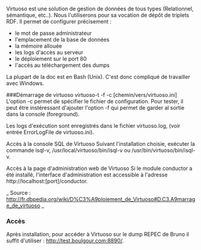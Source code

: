 Virtuoso est une solution de gestion de données de tous types (Relationnel, sémantique, etc..). Nous l'utiliserons
pour sa vocation de dépôt de triplets RDF.
Il permet de configurer précisement : 
 - le mot de passe administrateur
 - l'emplacement de la base de données
 - la mémoire allouée
 - les logs d'accès au serveur
 - le déploiement sur le port 80
 - l'accès au téléchargement des dumps

La plupart de la doc est en Bash (Unix). C'est donc compliqué de travailler avec Windows.

###Démarrage de virtuoso
virtuoso-t -f -c [chemin/vers/virtuoso.ini]
L'option -c permet de spécifier le fichier de configuration. Pour tester, il peut être instéressant d'ajouter l'option -f 
qui permet de garder al sortie dans la console (foreground).

Les logs d'exécution sont enregistrés dans le fichier virtuoso.log, (voir entrée ErrorLogFile de virtuoso.ini).


Accès à la console SQL de Virtuoso
Suivant l'installation choisie, exécuter la commande isql-v, /usr/local/virtuoso/bin/isql-v ou /usr/bin/virtuoso/bin/isql-v.


Accès à la page d'administration web de Virtuoso
Si le module conductor a été installé, l'interface d'administration est accessible 
à l'adresse http://localhost:[port]/conductor.

_ Source : http://fr.dbpedia.org/wiki/D%C3%A9ploiement_de_Virtuoso#D.C3.A9marrage_de_virtuoso _

### Accès

Après installation, pour accéder à Virtuoso sur le dump REPEC de Bruno il suffit d'utiliser : http://test.boulgour.com:8890/. 
